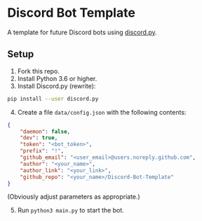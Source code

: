 # Discord Bot Template

A template for future Discord bots using [discord.py](https://github.com/Rapptz/discord.py).

## Setup

1. Fork this repo.
2. Install Python 3.6 or higher.
3. Install Discord.py (rewrite):

```sh
pip install --user discord.py
```

4. Create a file `data/config.json` with the following contents:

```json
{
    "daemon": false,
    "dev": true,
    "token": "<bot_token>",
    "prefix": "!",
    "github_email": "<user_email>@users.noreply.github.com",
    "author": "<your_name>",
    "author_link": "<your_link>",
    "github_repo": "<your_name>/Discord-Bot-Template"
}
```

(Obviously adjust parameters as appropriate.)

5. Run `python3 main.py` to start the bot.

